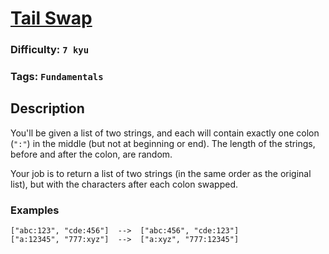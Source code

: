 # [Tail Swap](https://www.codewars.com/kata/5868812b15f0057e05000001)

### Difficulty: `7 kyu`

### Tags: `Fundamentals`

## Description

You'll be given a list of two strings, and each will contain exactly one colon (`":"`) in the middle (but not at beginning or end). The length of the strings, before and after the colon, are random.

Your job is to return a list of two strings (in the same order as the original list), but with the characters after each colon swapped.

### Examples

```
["abc:123", "cde:456"]  -->  ["abc:456", "cde:123"]
["a:12345", "777:xyz"]  -->  ["a:xyz", "777:12345"]
```